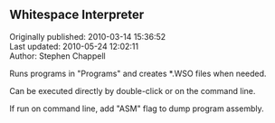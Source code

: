## Whitespace Interpreter  
Originally published: 2010-03-14 15:36:52  
Last updated: 2010-05-24 12:02:11  
Author: Stephen Chappell  
  
Runs programs in "Programs" and creates *.WSO files when needed.

Can be executed directly by double-click or on the command line.

If run on command line, add "ASM" flag to dump program assembly.